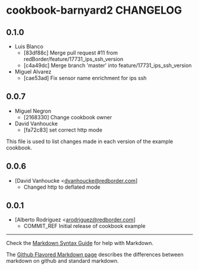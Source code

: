 cookbook-barnyard2 CHANGELOG
===============

## 0.1.0

  - Luis Blanco
    - [83df88c] Merge pull request #11 from redBorder/feature/17731_ips_ssh_version
    - [c4a49dc] Merge branch 'master' into feature/17731_ips_ssh_version
  - Miguel Alvarez
    - [cae53ad] Fix sensor name enrichment for ips ssh

## 0.0.7

  - Miguel Negron
    - [2168330] Change cookbook owner
  - David Vanhoucke
    - [fa72c83] set correct http mode

This file is used to list changes made in each version of the example cookbook.

0.0.6
-----
- [David Vanhoucke <dvanhoucke@redborder.com]
  - Changed http to deflated mode

0.0.1
-----
- [Alberto Rodríguez <arodriguez@redborder.com]
  - COMMIT_REF Initial release of cookbook example

- - -
Check the [Markdown Syntax Guide](http://daringfireball.net/projects/markdown/syntax) for help with Markdown.

The [Github Flavored Markdown page](http://github.github.com/github-flavored-markdown/) describes the differences between markdown on github and standard markdown.
